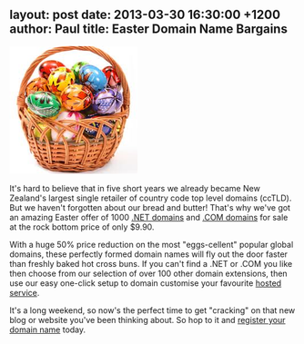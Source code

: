 layout: post
date: 2013-03-30 16:30:00 +1200
author: Paul
title: Easter Domain Name Bargains
----

![easter](/media/2013-03-30.jpg)

It's hard to believe that in five short years we already became New Zealand's largest single retailer of country code top level domains (ccTLD). But we haven't forgotten about our bread and butter! That's why we've got an amazing Easter offer of 1000 [.NET domains](https://iwantmyname.co.nz/domains/net-domain-name-registration-for-network) and [.COM domains](https://iwantmyname.co.nz/domains/com-domain-name-registration-for-commercial) for sale at the rock bottom price of only $9.90.

With a huge 50% price reduction on the most "eggs-cellent" popular global domains, these perfectly formed domain names will fly out the door faster than freshly baked hot cross buns. If you can't find a .NET or .COM you like then choose from our selection of over 100 other domain extensions, then use our easy one-click setup to domain customise your favourite [hosted service](https://iwantmyname.co.nz/services).

It's a long weekend, so now's the perfect time to get "cracking" on that new blog or website you've been thinking about. So hop to it and [register your domain name](https://iwantmyname.co.nz/domains/domain-name-registration-list-of-extensions) today.
